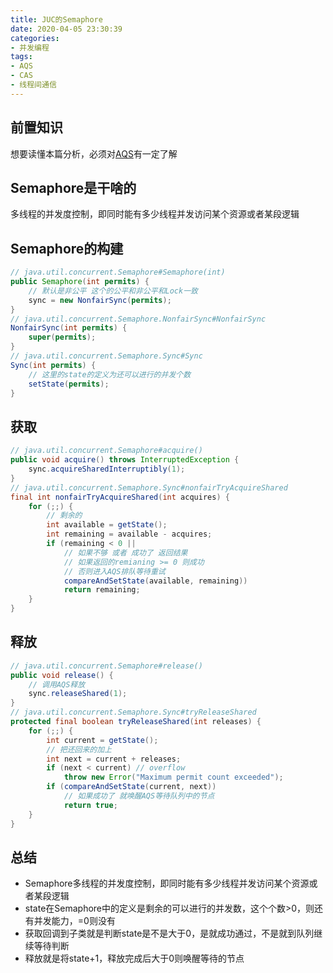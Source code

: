 ```yaml
---
title: JUC的Semaphore
date: 2020-04-05 23:30:39
categories:
- 并发编程
tags:
- AQS
- CAS
- 线程间通信
---
```


## 前置知识
想要读懂本篇分析，必须对[AQS](https://www.yuhao.pro/2020/01/28/89_JUC%E7%9A%84%E6%A0%B8%E5%BF%83AQS/)有一定了解


## Semaphore是干啥的
多线程的并发度控制，即同时能有多少线程并发访问某个资源或者某段逻辑


## Semaphore的构建
```java
// java.util.concurrent.Semaphore#Semaphore(int)
public Semaphore(int permits) {
    // 默认是非公平 这个的公平和非公平和Lock一致
    sync = new NonfairSync(permits);
}
// java.util.concurrent.Semaphore.NonfairSync#NonfairSync
NonfairSync(int permits) {
    super(permits);
}
// java.util.concurrent.Semaphore.Sync#Sync
Sync(int permits) {
    // 这里的state的定义为还可以进行的并发个数
    setState(permits);
}
```

## 获取
```java
// java.util.concurrent.Semaphore#acquire()
public void acquire() throws InterruptedException {
    sync.acquireSharedInterruptibly(1);
}
// java.util.concurrent.Semaphore.Sync#nonfairTryAcquireShared
final int nonfairTryAcquireShared(int acquires) {
    for (;;) {
        // 剩余的
        int available = getState();
        int remaining = available - acquires;
        if (remaining < 0 ||
            // 如果不够 或者 成功了 返回结果
            // 如果返回的remianing >= 0 则成功
            // 否则进入AQS排队等待重试
            compareAndSetState(available, remaining))
            return remaining;
    }
}
```

## 释放
```java
// java.util.concurrent.Semaphore#release()
public void release() {
    // 调用AQS释放
    sync.releaseShared(1);
}
// java.util.concurrent.Semaphore.Sync#tryReleaseShared
protected final boolean tryReleaseShared(int releases) {
    for (;;) {
        int current = getState();
        // 把还回来的加上
        int next = current + releases;
        if (next < current) // overflow
            throw new Error("Maximum permit count exceeded");
        if (compareAndSetState(current, next))
            // 如果成功了 就唤醒AQS等待队列中的节点
            return true;
    }
}
```

## 总结
- Semaphore多线程的并发度控制，即同时能有多少线程并发访问某个资源或者某段逻辑
- state在Semaphore中的定义是剩余的可以进行的并发数，这个个数>0，则还有并发能力，=0则没有
- 获取回调到子类就是判断state是不是大于0，是就成功通过，不是就到队列继续等待判断
- 释放就是将state+1，释放完成后大于0则唤醒等待的节点